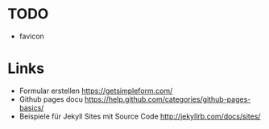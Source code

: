 
# TODO
- favicon

# Links

- Formular erstellen https://getsimpleform.com/
- Github pages docu https://help.github.com/categories/github-pages-basics/
- Beispiele für Jekyll Sites mit Source Code http://jekyllrb.com/docs/sites/
